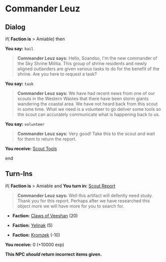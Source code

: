 # Commander Leuz
## Dialog

if( **Faction is** > Amiable) then


**You say:** `hail`




>**Commander Leuz says:** Hello, Soandso, I'm the new commander of the Sky Shrine Militia.  This group of shrine residents and newly aligned outlanders are given various tasks to do for the benefit of the shrine.  Are you here to request a task?


**You say:** `task`




>**Commander Leuz says:** We have had recent news from one of our scouts in the Western Wastes that there have been storm giants wandering the coastal area.  We have not heard back from this scout in some time.  What we need is a volunteer to go deliver some tools so the scout can accurately communicate what is happening back to us.


**You say:** `volunteer`




>**Commander Leuz says:** Very good! Take this to the scout and wait for them to return the report.


  **You receive:**  [Scout Tools](/item/29683)

end

## Turn-Ins





if( **Faction is** > Amiable and  **You turn in:** [Scout Report](/item/29688)


>**Commander Leuz says:** Well this artifact will defently need study. Thank you for this report. Perhaps after we have researched this object more we will have more for you to search for.


* __Faction:__ [Claws of Veeshan](/faction/430) (20)


* __Faction:__ [Yelinak](/faction/436) (5)


* __Faction:__ [Kromzek](/faction/448) (-10)


 **You receive:** 0 (+10000 exp)

**This NPC *should* return incorrect items given.**
